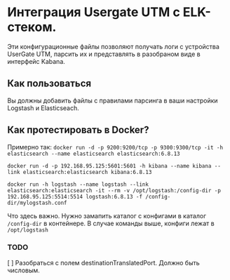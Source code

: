 # Интеграция Usergate UTM c ELK-стеком.
Эти конфигурационные файлы позволяют получать логи с устройства UserGate UTM, парсить их и представлять в разобраном виде в интерфейс Kabana.



## Как пользоваться
Вы должны добавить файлы с правилами парсинга в ваши настройки Logstash и Elasticseach.

## Как протестировать в Docker?
Примерно так:
`docker run -d -p 9200:9200/tcp -p 9300:9300/tcp -it -h elasticsearch --name elasticsearch elasticsearch:6.8.13 `  

`docker run -d -p 192.168.95.125:5601:5601 -h kibana --name kibana --link elasticsearch:elasticsearch kibana:6.8.13`  

`docker run -h logstash --name logstash --link elasticsearch:elasticsearch -it --rm -v /opt/logstash:/config-dir -p 192.168.95.125:5514:5514 logstash:6.8.13 -f /config-dir/mylogstash.conf`  

Что здесь важно. Нужно замапить каталог с конфигами в каталог `/config-dir` в контейнере. В случае команды выше, конфиги лежат в `/opt/logstash`

### TODO
[ ] Разобраться с полем  destinationTranslatedPort. Должно быть числовым.
